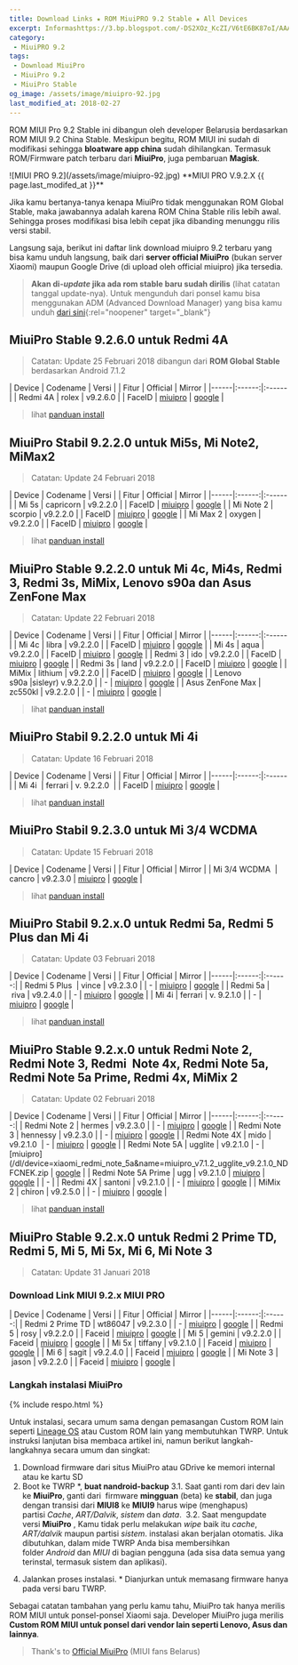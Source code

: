```yaml
---
title: Download Links ★ ROM MiuiPRO 9.2 Stable ★ All Devices
excerpt: Informashttps://3.bp.blogspot.com/-DS2XOz_KcZI/V6tE6BK87oI/AAAAAAAABIQ/Th-QzIgs4l0DbhJeCVDYNg00CtsGtZKCgCLcB/s1600/miuipro-prada.muk link unduh update MiuiPRO (MIUI 9.2) dan rekomendasi install Miui PRO
category:
 - MiuiPRO 9.2
tags:
 - Download MiuiPro
 - MiuiPro 9.2
 - MiuiPro Stable
og_image: /assets/image/miuipro-92.jpg
last_modified_at: 2018-02-27
---
```


ROM MIUI Pro 9.2 Stable ini dibangun oleh developer Belarusia berdasarkan ROM MIUI 9.2 China Stable. Meskipun begitu, ROM MIUI ini sudah di modifikasi sehingga **bloatware app china** sudah dihilangkan. Termasuk ROM/Firmware patch terbaru dari **MiuiPro**, juga pembaruan **Magisk**.

<div class="align-center">
![MIUI PRO 9.2](/assets/image/miuipro-92.jpg)
**MIUI PRO V.9.2.X {{ page.last_modifed_at }}**
</div>

Jika kamu bertanya-tanya kenapa MiuiPro tidak menggunakan ROM Global Stable, maka jawabannya adalah karena ROM China Stable rilis lebih awal. Sehingga proses modifikasi bisa lebih cepat jika dibanding menunggu rilis versi stabil.

Langsung saja, berikut ini daftar link download miuipro 9.2 terbaru yang bisa kamu unduh langsung, baik dari **server official MiuiPro** (bukan server Xiaomi) maupun Google Drive (di upload oleh official miuipro) jika tersedia.

> **Akan di-_update_ jika ada rom stable baru sudah dirilis** (lihat catatan tanggal update-nya).
> Untuk mengunduh dari ponsel kamu bisa menggunakan ADM (Advanced Download Manager) yang bisa kamu unduh [dari sini](/menghindari-file-korup-dengan-aplikasi-advanced-download-manager){:rel="noopener" target="_blank"}


## MiuiPro Stable 9.2.6.0 untuk Redmi 4A

> Catatan: Update 25 Februari 2018 dibangun dari **ROM Global Stable** berdasarkan Android 7.1.2

| Device | Codename | Versi |
| Fitur | Official | Mirror |
|------|:------:|:------|
| Redmi 4A | rolex | v9.2.6.0 |
| FaceID | [miuipro](/dl/device=xiaomi_mi4c&name=miuipro_v7.0_libra_v9.2.2.0_NXKCNEK.zip) | [google](/dl/drive?id=1xAqznCklw5zPhj6x8iK1VVG1159u9jpJ) |

> lihat [panduan install](#langkah-instalasi-miuipro)

## MiuiPro Stabil 9.2.2.0 untuk Mi5s, Mi Note2, MiMax2

> Catatan: Update 24 Februari 2018

| Device | Codename | Versi |
| Fitur | Official | Mirror |
|------|:------:|:------|
| Mi 5s | capricorn | v9.2.2.0 |
| FaceID | [miuipro](/dl/device=xiaomi_mi5s&name=miuipro_v7.0_capricorn_v9.2.2.0_NAGCNEK.zip) | [google](/dl/drive?id=1hczMt2XTr6bNDAn_nhdS-fmXAdoxsuDB) |
| Mi Note 2 | scorpio | v9.2.2.0 |
| FaceID | [miuipro](/dl/device=xiaomi_mi_note_2&name=miuipro_v7.0_scorpio_v9.2.2.0_NADCNEK.zip) | [google](/dl/drive?id=1MAcK9iManwK09NAiYhL3Q07x0MTkfskO) |
| Mi Max 2 | oxygen | v9.2.2.0 |
| FaceID | [miuipro](/dl/device=xiaomi_mi_max_2&name=miuipro_v7.1.1_oxygen_v9.2.2.0_NDDCNEK.zip) | [google](/dl/drive?id=11-GqLQcjYBxXC5rWbrPen2InmoKfuVsU) |

> lihat [panduan install](#langkah-instalasi-miuipro)

## MiuiPro Stable 9.2.2.0 untuk Mi 4c, Mi4s, Redmi 3, Redmi 3s, MiMix, Lenovo s90a dan Asus ZenFone Max

> Catatan: Update 22 Februari 2018

| Device | Codename | Versi |
| Fitur | Official | Mirror |
|------|:------:|:------|
| Mi 4c | libra | v9.2.2.0 |
| FaceID | [miuipro](/dl/device=xiaomi_mi4c&name=miuipro_v7.0_libra_v9.2.2.0_NXKCNEK.zip) | [google](/dl/drive?id=1xAqznCklw5zPhj6x8iK1VVG1159u9jpJ) |
| Mi 4s | aqua | v9.2.2.0 |
| FaceID | [miuipro](/dl/device=xiaomi_mi4s&name=miuipro_v7.0_aqua_v9.2.2.0_NAJCNEK.zip) | [google](/dl/drive?id=1KYeyHRmjxPndNrnSa81pu1kSwRz-R3nq) |
| Redmi 3 | ido | v9.2.2.0 |
| FaceID | [miuipro](/dl/device=xiaomi_redmi_3&name=miuipro_v5.1.1_ido_v9.2.2.0_LAICNEK.zip) | [google](/dl/drive?id=1Hw6j9TH4552yjjhaTn676n7u-fLCPlUt) |
| Redmi 3s | land | v9.2.2.0 |
| FaceID | [miuipro](/dl/device=xiaomi_redmi_3s&name=miuipro_v6.0.1_land_v9.2.2.0_MALCNEK.zip) | [google](/dl/drive?id=1pVAeyfz1UA0pOloiJxs0EqF-VjCpaNUJ) |
| MiMix | lithium | v9.2.2.0 |
| FaceID | [miuipro](/dl/device=xiaomi_mi_mix&name=miuipro_v7.0_lithium_v9.2.2.0_NAHCNEK.zip) | [google](/dl/drive?id=1Lz4NgVwODZhk_TMFESGD2WZo0W6-JwQ-) |
| Lenovo s90a |sisleyr) v.9.2.2.0 |
| - | [miuipro](/dl/device=lenovo_s90a&name=miuipro_v5.1.1_sisleyr_v9.2.2.0_LAICNEK.zip) | [google](/dl/drive?id=1aU1DPBeDG_YSLu_kEMPLMSh-UhTN7BK1) |
| Asus ZenFone Max | zc550kl | v9.2.2.0 |
| - | [miuipro](/dl/device=asus_zenfone_max&name=miuipro_v5.1.1_ZC550KL_v9.2.2.0_LAICNEK.zip) | [google](/dl/drive?id=1OEjAZ4VTf4Z2o6c5-u0IItEnGNq3ovIY) |

> lihat [panduan install](#langkah-instalasi-miuipro)

## MiuiPro Stabil 9.2.2.0 untuk Mi 4i

> Catatan: Update 16 Februari 2018

| Device | Codename | Versi |
| Fitur | Official | Mirror |
|------|:------:|:------|
| Mi 4i  | ferrari | v. 9.2.2.0  |
| FaceID | [miuipro](/dl/device=xiaomi_mi4i&name=miuipro_v5.0.2_ferrari_v9.2.2.0_LXIMIEK.zip) | [google](/dl/drive?id=1X6qGZjGSJrRmOMsufy-l4qCmavibbwiL) |

> lihat [panduan install](#langkah-instalasi-miuipro)

## MiuiPro Stabil 9.2.3.0 untuk Mi 3/4 WCDMA

> Catatan: Update 15 Februari 2018

| Device | Codename | Versi |
| Fitur | Official | Mirror |
| Mi 3/4 WCDMA  | cancro | v9.2.3.0 | [miuipro](/dl/device=xiaomi_mi3_mi4_wcdma&name=miuipro_v6.0.1_cancro_v9.2.3.0_MXDCNEK.zip) | [google](/dl/drive?id=1g8HqD46YuA3Ae5Ls92x53iIiLtnACglS) |

> lihat [panduan install](#langkah-instalasi-miuipro)

## MiuiPro Stabil 9.2.x.0 untuk Redmi 5a, Redmi 5 Plus dan Mi 4i

> Catatan: Update 03 Februari 2018

| Device | Codename | Versi |
| Fitur | Official | Mirror |
|------|:------:|:------:|
| Redmi 5 Plus  | vince | v9.2.3.0 |
| - | [miuipro](/dl/device=xiaomi_redmi_5_plus&name=miuipro_v7.1.2_vince_v9.2.3.0_NEGCNEK.zip) | [google](/dl/drive?id=16pqe8jy1GEWPjkGYQdDcFDJE_on636qN) |
| Redmi 5a | riva | v9.2.4.0 |
| - | [miuipro](/dl/device=xiaomi_redmi_5a&name=miuipro_v7.1.2_riva_v9.2.4.0_NCKCNEK.zip) | [google](/dl/drive?id=1iCeOB-NRYQGFEIKPQLVP1pOUugAIZD7C) |
| Mi 4i | ferrari | v. 9.2.1.0 |
| - | [miuipro](/dl/device=xiaomi_mi4i&name=miuipro_v5.0.2_ferrari_v9.2.1.0_LXIMIEK.zip) | [google](/dl/drive?id=1ccVnfPygfZmde-d4bb1zlXpYA_DpQsa_) |

> lihat [panduan install](#langkah-instalasi-miuipro)

## MiuiPro Stable 9.2.x.0 untuk Redmi Note 2, Redmi Note 3, Redmi  Note 4x, Redmi Note 5a, Redmi Note 5a Prime, Redmi 4x, MiMix 2

> Catatan: Update 02 Februari 2018

| Device | Codename | Versi |
| Fitur | Official | Mirror |
|------|:------:|:------:|
| Redmi Note 2 | hermes | v9.2.3.0 |
| - | [miuipro](/dl/device=xiaomi_redmi_note_2&name=miuipro_v5.0.2_hermes_v9.2.3.0_LHMCNEK.zip) | [google](/dl/drive?id=1kXzbAsgt08ZgTI8Nu2z4j9WMuaw61yTo) |
| Redmi Note 3 | hennessy | v9.2.3.0 |
| - | [miuipro](/dl/device=xiaomi_redmi_note_3&name=miuipro_v5.0.2_hennessy_v9.2.3.0_LHNCNEK.zip) | [google](/dl/drive?id=1896t5-HHEDVwhv-2Ja9V5vogvF36PdqE) |
| Redmi Note 4X | mido | v9.2.1.0 
| - | [miuipro](/dl/device=xiaomi_redmi_note_4x_(3_32)&name=miuipro_v7.0_mido_v9.2.1.0_NCFCNEK.zip) | [google](/dl/drive?id=1cW58qJDPrRH4NKrv1vHVop8mF2LSYoyz) |
| Redmi Note 5A | ugglite | v9.2.1.0
| - | [miuipro](/dl/device=xiaomi_redmi_note_5a&name=miuipro_v7.1.2_ugglite_v9.2.1.0_NDFCNEK.zip | [google](/dl/1gNWIpdv5F-oRYk7XvqGIFzlIzeiR8DUj) |
| Redmi Note 5A Prime | ugg | v9.2.1.0 | [miuipro](/dl/device=xiaomi_redmi_note_5a_prime&name=miuipro_v7.1.2_ugg_v9.2.1.0_NDKCNEK.zip) | [google](/dl/drive?id=10tjxf4x4fGCWDn2tF-TC9ZAg-BhNTuHc) |
| - |
| Redmi 4X | santoni | v9.2.1.0 |
| - | [miuipro](/dl/device=xiaomi_redmi_4x&name=miuipro_v7.1.2_santoni_v9.2.1.0_NAMCNEK.zip) | [google](/dl/drive?id=1cCuVABNKY6sT0iePkKro_AMIcgxTs7Ou) |
| MiMix 2 | chiron | v9.2.5.0 |
| - | [miuipro](/dl/device=xiaomi_mi_mix_2&name=miuipro_v7.1.1_chiron_v9.2.5.0_NDECNEK.zip) | [google](/dl/drive?id=11GhOVcFsPVaFRlIBMRjkhdQS2Hm2kgJk) |

> lihat [panduan install](#langkah-instalasi-miuipro)

## MiuiPro Stable 9.2.x.0 untuk Redmi 2 Prime TD, Redmi 5, Mi 5, Mi 5x, Mi 6, Mi Note 3

> Catatan: Update 31 Januari 2018

### Download Link MIUI 9.2.x MIUI PRO

| Device | Codename | Versi |
| Fitur | Official | Mirror |
|------|:------:|:------:|
| Redmi 2 Prime TD | wt86047 | v9.2.3.0 |
| - | [miuipro](/dl/device=xiaomi_redmi_2_pro_td&name=miuipro_v5.1.1_wt86047_v9.2.3.0_LHJCNEK.zip) | [google](/dl/drive?id=1SKq_jnUIpnPflseL_-s-MUkdx5j4jNj1) |
| Redmi 5 | rosy | v9.2.2.0 |
| Faceid | [miuipro](/dl/device=xiaomi_redmi_5&name=miuipro_v7.1.2_rosy_v9.2.2.0_NDACNEK.zip) | [google](/dl/drive?id=1seLn6N3Y4vD3f-LTcRFBByCDMFwT1imp) |
| Mi 5 | gemini | v9.2.2.0 |
| Faceid | [miuipro](/dl/device=xiaomi_mi5&name=miuipro_v7.0_gemini_v9.2.2.0_NAACNEK.zip) | [google](/dl/drive?id=1shrQg0ljQbH3Wh8Jz4_gcORYAcy8D5Gl) |
| Mi 5x | tiffany | v9.2.1.0 |
| Faceid | [miuipro](/dl/device=xiaomi_mi_5x&name=miuipro_v7.1.2_tiffany_v9.2.1.0_NDBCNEK.zip) | [google](/dl/drive?id=1nXHFEzB-YM8KWyXQSZteuREs7tpPLn3r) |
| Mi 6 | sagit | v9.2.4.0 |
| Faceid | [miuipro](/dl/device=xiaomi_mi6&name=miuipro_v7.1.1_sagit_v9.2.4.0_NCACNEK.zip) | [google](/dl/drive?id=1SpLmdbaLAg5JyDMCPBJP9UiYYDspboYf) |
| Mi Note 3 | jason | v9.2.2.0 |
| Faceid | [miuipro](/dl/miuipro?device=mi_note_3&name=miuipro_v7.1.1_jason_v9.2.2.0_NCHCNEK.zip) | [google](/dl/drive?id=1YPJuKI0pILlDR3Q_7K0eimmbZ6eeepmc) |

### Langkah instalasi MiuiPro

{% include respo.html %}

Untuk instalasi, secara umum sama dengan pemasangan Custom ROM lain seperti [Lineage OS](https://www.lineageosrom.net) atau Custom ROM lain yang membutuhkan TWRP. Untuk instruksi lanjutan bisa membaca artikel ini, namun berikut langkah-langkahnya secara umum dan singkat:

1. Download firmware dari situs MiuiPro atau GDrive ke memori internal atau ke kartu SD
2. Boot ke TWRP *, **buat nandroid-backup**
3.1. Saat ganti rom dari dev lain ke **MiuiPro**, ganti dari  firmware **mingguan** (beta) ke **stabil**, dan juga dengan transisi dari **MIUI8** ke **MIUI9** harus wipe (menghapus) partisi _Cache_, _ART/Dalvik_, _sistem_ dan _data_. 
3.2. Saat mengupdate versi **MiuiPro** , Kamu tidak perlu melakukan _wipe_ baik itu _cache_, _ART/dalvik_ maupun partisi _sistem_. instalasi akan berjalan otomatis. Jika dibutuhkan, dalam mide TWRP Anda bisa membersihkan folder _Android_ dan _MIUI_ di bagian pengguna (ada sisa data semua yang terinstal, termasuk sistem dan aplikasi). 
4) Jalankan proses instalasi. * Dianjurkan untuk memasang firmware hanya pada versi baru TWRP.

Sebagai catatan tambahan yang perlu kamu tahu, MiuiPro tak hanya merilis ROM MIUI untuk ponsel-ponsel Xiaomi saja. Developer MiuiPro juga merilis **Custom ROM MIUI untuk ponsel dari vendor lain seperti Lenovo, Asus dan lainnya**.

> Thank's to [Official MiuiPro](http://miuipro.by) (MIUI fans Belarus)
